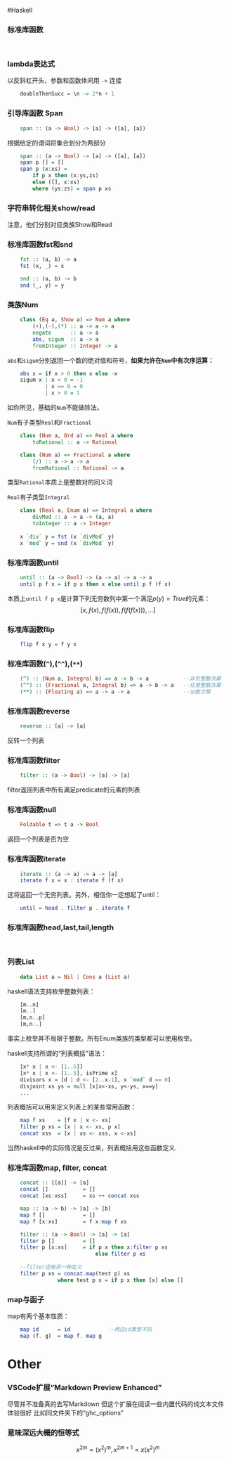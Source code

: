 #Haskell

### 标准库函数
```haskell
    
```

### lambda表达式
以反斜杠开头，参数和函数体间用 `->` 连接
```haskell
    doubleThenSucc = \n -> 2*n + 1
```
### 引导库函数 Span
```haskell
    span :: (a -> Bool) -> [a] -> ([a], [a])
```
根据给定的谓词将集合划分为两部分
```haskell
    span :: (a -> Bool) -> [a] -> ([a], [a])
    span p [] = []
    span p (x:xs) =
        if p x then (x:ys,zs)
        else ([], x:xs)
        where (ys:zs) = span p xs
```
### 字符串转化相关show/read
注意，他们分别对应类族Show和Read

### 标准库函数fst和snd
<!--keyword: 二元组 tuple-->
```haskell
    fst :: (a, b) -> a
    fst (x, _) = x

    snd :: (a, b) -> b
    snd (_, y) = y
```
### 类族Num
```haskell
    class (Eq a, Show a) => Num a where
        (+),(-),(*) :: a -> a -> a
        negate      :: a -> a
        abs, sigum  :: a -> a           
        fromInteger :: Integer -> a
```
`abs`和`sigum`分别返回一个数的绝对值和符号，<b>如果允许在`Num`中有次序运算：</b>
```haskell
    abs x = if x > 0 then x else -x
    sigum x | x < 0 = -1
            | x == 0 = 0
            | x > 0 = 1
```
如你所见，基础的`Num`不能做除法。

`Num`有子类型`Real`和`Fractional`
```haskell
    class (Num a, Ord a) => Real a where
        toRational :: a -> Rational

    class (Num a) => Fractional a where
        (/) :: a -> a -> a
        fromRational :: Rational -> a
```
类型`Rational`本质上是整数对的同义词

`Real`有子类型`Integral`
```haskell
    class (Real a, Enum a) => Integral a where
        divMod :: a -> a -> (a, a)
        toInteger :: a -> Integer
    
    x `div` y = fst (x `divMod` y)
    x `mod` y = snd (x `divMod` y)
```
### 标准库函数until
```haskell
    until :: (a -> Bool) -> (a -> a) -> a -> a
    until p f x = if p x then x else until p f (f x)
```
本质上`until f p x`是计算下列无穷数列中第一个满足$p(y)=True$的元素：
$$[x, f(x), f(f(x)),f(f(f(x))),...]$$

### 标准库函数flip
```haskell
    flip f x y = f y x
```

### 标准库函数(`^`),(`^^`),(`**`)
<!--keyword: pow 幂 平方 开方 根号-->
```haskell
    (^) :: (Num a, Integral b) => a -> b -> a           --非负整数次幂
    (^^) :: (Fractional a, Integral b) => a -> b -> a   --任意整数次幂
    (**) :: (Floating a) => a -> a -> a                 --分数次幂
```

### 标准库函数reverse
```haskell
    reverse :: [a] -> [a]
```
反转一个列表

### 标准库函数filter
```haskell
    filter :: (a -> Bool) -> [a] -> [a]
```
filter返回列表中所有满足predicate的元素的列表

### 标准库函数null
```haskell
    Foldable t => t a -> Bool
```
返回一个列表是否为空

### 标准库函数iterate
```haskell
    iterate :: (a -> a) -> a -> [a]
    iterate f x = x : iterate f (f x)
```
这将返回一个无穷列表。另外，相信你一定想起了until：
```haskell
    until = head . filter p . iterate f
```
### 标准库函数head,last,tail,length
```haskell
    
```

### 列表List
```haskell
    data List a = Nil | Cons a (List a)
```
haskell语法支持枚举整数列表：
```haskell
    [m..n]
    [m..]
    [m,n..p]
    [m,n..]
```
事实上枚举并不局限于整数。所有Enum类族的类型都可以使用枚举。

haskell支持所谓的“列表概括”语法：
```haskell
    [x* x | x <- [1..5]]
    [x* x | x <- [1..5], isPrime x]
    divisors x = [d | d <- [2..x-1], x `mod` d == 0]
    disjoint xs ys = null [x|x<-xs, y<-ys, x==y]
    ...
```
列表概括可以用来定义列表上的某些常用函数：
```haskell
    map f xs    = [f x | x <- xs]
    filter p xs = [x | x <- xs, p x]
    concat xss  = [x | xs <- xss, x <-xs]
```
当然haskell中的实际情况是反过来，列表概括用这些函数定义.

### 标准库函数map, filter, concat
```haskell
    concat :: [[a]] -> [a]
    concat []           = []
    concat [xs:xss]     = xs ++ concat xss

    map :: (a -> b) -> [a] -> [b]
    map f []            = []
    map f [x:xs]        = f x:map f xs

    filter :: (a -> Bool) -> [a] -> [a]
    filter p []         = []
    filter p [x:xs]     = if p x then x:filter p xs
                            else filter p xs
    
    --filter还有另一种定义
    filter p xs = concat.map(test p) xs
                where test p x = if p x then [x] else []
```

### map与函子
map有两个基本性质：
```haskell
    map id      = id            --两边id类型不同
    map (f. g)  = map f. map g
```

# Other

### VSCode扩展“Markdown Preview Enhanced”
尽管并不准备真的去写Markdown
但这个扩展在阅读一些内置代码的纯文本文件体验很好
比如同文件夹下的“ghc_options"

### 意味深远<del>大概</del>的恒等式
$$
    x^{2m} = (x^2)^m, x^{2m+1} = x(x^2)^m
$$
